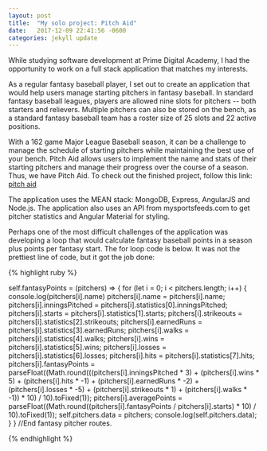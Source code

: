 ```yaml
---
layout: post
title:  "My solo project: Pitch Aid"
date:   2017-12-09 22:41:56 -0600
categories: jekyll update
---
```

While studying software development at Prime Digital Academy, I had the opportunity to work on a full stack application that matches my interests.

As a regular fantasy baseball player, I set out to create an application that would help users manage starting pitchers in fantasy baseball. In standard fantasy baseball leagues, players are allowed nine slots for pitchers -- both starters and relievers. Multiple pitchers can also be stored on the bench, as a standard fantasy baseball team has a roster size of 25 slots and 22 active positions. 

With a 162 game Major League Baseball season, it can be a challenge to manage the schedule of starting pitchers while maintaining the best use of your bench. Pitch Aid allows users to implement the name and stats of their starting pitchers and manage their progress over the course of a season.
Thus, we have Pitch Aid. To check out the finished project, follow this link: [pitch aid][pitch-aid]

The application uses the MEAN stack: MongoDB, Express, AngularJS and Node.js. The application also uses an API from mysportsfeeds.com to get pitcher statistics and Angular Material for styling.

Perhaps one of the most difficult challenges of the application was developing a loop that would calculate fantasy baseball points in a season plus points per fantasy start. The for loop code is below. It was not the prettiest line of code, but it got the job done:

{% highlight ruby %}

 self.fantasyPoints = (pitchers) => {
    for (let i = 0; i < pitchers.length; i++) {
      console.log(pitchers[i].name)
      pitchers[i].name = pitchers[i].name;
      pitchers[i].inningsPitched = pitchers[i].statistics[0].inningsPitched;
      pitchers[i].starts = pitchers[i].statistics[1].starts;
      pitchers[i].strikeouts = pitchers[i].statistics[2].strikeouts;
      pitchers[i].earnedRuns = pitchers[i].statistics[3].earnedRuns;
      pitchers[i].walks = pitchers[i].statistics[4].walks;
      pitchers[i].wins = pitchers[i].statistics[5].wins;
      pitchers[i].losses = pitchers[i].statistics[6].losses;
      pitchers[i].hits = pitchers[i].statistics[7].hits;
      pitchers[i].fantasyPoints = parseFloat((Math.round(((pitchers[i].inningsPitched * 3) + (pitchers[i].wins * 5) + (pitchers[i].hits * -1) + (pitchers[i].earnedRuns * -2) + (pitchers[i].losses * -5) + (pitchers[i].strikeouts * 1) + (pitchers[i].walks * -1)) * 10) / 10).toFixed(1));
      pitchers[i].averagePoints = parseFloat((Math.round((pitchers[i].fantasyPoints / pitchers[i].starts) * 10) / 10).toFixed(1));
      self.pitchers.data = pitchers;
      console.log(self.pitchers.data);
    }
  } //End fantasy pitcher routes.

{% endhighlight %}

[pitch-aid]: https://pitch-aid.herokuapp.com/